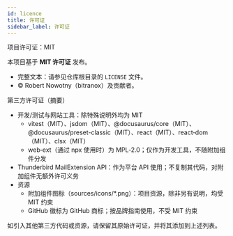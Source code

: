 ```yaml
---
id: licence
title: 许可证
sidebar_label: 许可证
---
```


项目许可证：MIT

本项目基于 **MIT 许可证** 发布。

- 完整文本：请参见仓库根目录的 `LICENSE` 文件。
- © Robert Nowotny（bitranox）及贡献者。

第三方许可证（摘要）

- 开发/测试与网站工具：除特殊说明外均为 MIT
  - vitest（MIT）、jsdom（MIT）、@docusaurus/core（MIT）、@docusaurus/preset-classic（MIT）、react（MIT）、react‑dom（MIT）、clsx（MIT）
  - web‑ext（通过 npx 使用时）为 MPL‑2.0；仅作为开发工具，不随附加组件分发
- Thunderbird MailExtension API：作为平台 API 使用；不复制其代码，对附加组件无额外许可义务
- 资源
  - 附加组件图标（sources/icons/\*.png）：项目资源，除非另有说明，均受 MIT 约束
  - GitHub 徽标为 GitHub 商标；按品牌指南使用，不受 MIT 约束

如引入其他第三方代码或资源，请保留其原始许可证，并将其添加到上述列表。
